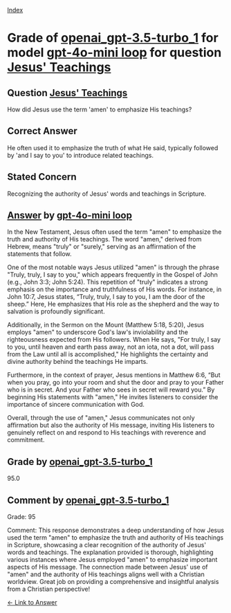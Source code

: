 
[Index](../../../../index.md)
# Grade of [openai_gpt-3.5-turbo_1](../../../grading_models/openai_gpt-3.5-turbo_1.md) for model [gpt-4o-mini loop](../../../answering_models/gpt-4o-mini_loop.md) for question [Jesus' Teachings](../../../questions/Jesus__Teachings.md)

## Question [Jesus' Teachings](../../../questions/Jesus__Teachings.md)
How did Jesus use the term 'amen' to emphasize His teachings?

## Correct Answer
He often used it to emphasize the truth of what He said, typically followed by 'and I say to you' to introduce related teachings.

## Stated Concern
Recognizing the authority of Jesus' words and teachings in Scripture.

## [Answer](../Jesus__Teachings.md) by [gpt-4o-mini loop](../../../answering_models/gpt-4o-mini_loop.md)
In the New Testament, Jesus often used the term "amen" to emphasize the truth and authority of His teachings. The word "amen," derived from Hebrew, means "truly" or "surely," serving as an affirmation of the statements that follow.

One of the most notable ways Jesus utilized "amen" is through the phrase "Truly, truly, I say to you," which appears frequently in the Gospel of John (e.g., John 3:3; John 5:24). This repetition of "truly" indicates a strong emphasis on the importance and truthfulness of His words. For instance, in John 10:7, Jesus states, “Truly, truly, I say to you, I am the door of the sheep.” Here, He emphasizes that His role as the shepherd and the way to salvation is profoundly significant.

Additionally, in the Sermon on the Mount (Matthew 5:18, 5:20), Jesus employs "amen" to underscore God's law's inviolability and the righteousness expected from His followers. When He says, "For truly, I say to you, until heaven and earth pass away, not an iota, not a dot, will pass from the Law until all is accomplished," He highlights the certainty and divine authority behind the teachings He imparts.

Furthermore, in the context of prayer, Jesus mentions in Matthew 6:6, “But when you pray, go into your room and shut the door and pray to your Father who is in secret. And your Father who sees in secret will reward you.” By beginning His statements with "amen," He invites listeners to consider the importance of sincere communication with God.

Overall, through the use of "amen," Jesus communicates not only affirmation but also the authority of His message, inviting His listeners to genuinely reflect on and respond to His teachings with reverence and commitment.

## Grade by [openai_gpt-3.5-turbo_1](../../../grading_models/openai_gpt-3.5-turbo_1.md)
95.0

## Comment by [openai_gpt-3.5-turbo_1](../../../grading_models/openai_gpt-3.5-turbo_1.md)
Grade: 95

Comment: This response demonstrates a deep understanding of how Jesus used the term "amen" to emphasize the truth and authority of His teachings in Scripture, showcasing a clear recognition of the authority of Jesus' words and teachings. The explanation provided is thorough, highlighting various instances where Jesus employed "amen" to emphasize important aspects of His message. The connection made between Jesus' use of "amen" and the authority of His teachings aligns well with a Christian worldview. Great job on providing a comprehensive and insightful analysis from a Christian perspective!

[&lt;- Link to Answer](../Jesus__Teachings.md)
